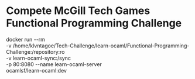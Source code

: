# Compete McGill Tech Games Functional Programming Challenge

docker run --rm \
  -v /home/klvntagoe/Tech-Challenge/learn-ocaml/Functional-Programming-Challenge:/repository:ro \
  -v learn-ocaml-sync:/sync \
  -p 80:8080 --name learn-ocaml-server \
  ocamlsf/learn-ocaml:dev
